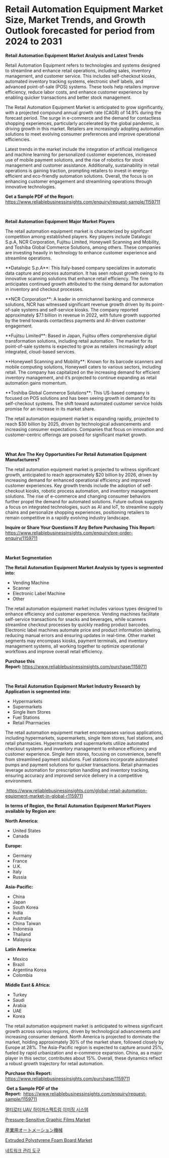 <p><h1>Retail Automation Equipment Market Size, Market Trends, and Growth Outlook forecasted for period from 2024 to 2031</h1></p><p><strong>Retail Automation Equipment Market Analysis and Latest Trends</strong></p>
<p><p>Retail Automation Equipment refers to technologies and systems designed to streamline and enhance retail operations, including sales, inventory management, and customer service. This includes self-checkout kiosks, automated inventory tracking systems, electronic shelf labels, and advanced point-of-sale (POS) systems. These tools help retailers improve efficiency, reduce labor costs, and enhance customer experience by enabling quicker transactions and better stock management.</p><p>The Retail Automation Equipment Market is anticipated to grow significantly, with a projected compound annual growth rate (CAGR) of 14.9% during the forecast period. The surge in e-commerce and the demand for contactless shopping experiences, particularly accelerated by the global pandemic, is driving growth in this market. Retailers are increasingly adopting automation solutions to meet evolving consumer preferences and improve operational efficiencies. </p><p>Latest trends in the market include the integration of artificial intelligence and machine learning for personalized customer experiences, increased use of mobile payment solutions, and the rise of robotics for stock management and customer assistance. Additionally, sustainability in retail operations is gaining traction, prompting retailers to invest in energy-efficient and eco-friendly automation solutions. Overall, the focus is on enhancing customer engagement and streamlining operations through innovative technologies.</p></p>
<p><strong>Get a Sample PDF of the Report:&nbsp;</strong> <a href="https://www.reliablebusinessinsights.com/enquiry/request-sample/1159711">https://www.reliablebusinessinsights.com/enquiry/request-sample/1159711</a></p>
<p>&nbsp;</p>
<p><strong>Retail Automation Equipment Major Market Players</strong></p>
<p><p>The retail automation equipment market is characterized by significant competition among established players. Key players include Datalogic S.p.A, NCR Corporation, Fujitsu Limited, Honeywell Scanning and Mobility, and Toshiba Global Commerce Solutions, among others. These companies are investing heavily in technology to enhance customer experience and streamline operations.</p><p>**Datalogic S.p.A**: This Italy-based company specializes in automatic data capture and process automation. It has seen robust growth owing to its innovative scanning solutions that enhance retail efficiency. The firm anticipates continued growth attributed to the rising demand for automation in inventory and checkout processes.</p><p>**NCR Corporation**: A leader in omnichannel banking and commerce solutions, NCR has witnessed significant revenue growth driven by its point-of-sale systems and self-service kiosks. The company reported approximately $7.1 billion in revenue in 2022, with future growth supported by the trend towards contactless payments and AI-driven customer engagement.</p><p>**Fujitsu Limited**: Based in Japan, Fujitsu offers comprehensive digital transformation solutions, including retail automation. The market for its point-of-sale systems is expected to grow as retailers increasingly adopt integrated, cloud-based services.</p><p>**Honeywell Scanning and Mobility**: Known for its barcode scanners and mobile computing solutions, Honeywell caters to various sectors, including retail. The company has capitalized on the increasing demand for efficient inventory management, and it’s projected to continue expanding as retail automation gains momentum.</p><p>**Toshiba Global Commerce Solutions**: This US-based company is focused on POS solutions and has been seeing growth in demand for its self-checkout systems. The shift toward automated customer service holds promise for an increase in its market share.</p><p>The retail automation equipment market is expanding rapidly, projected to reach $30 billion by 2025, driven by technological advancements and increasing consumer expectations. Companies that focus on innovation and customer-centric offerings are poised for significant market growth.</p></p>
<p>&nbsp;</p>
<p><strong>What Are The Key Opportunities For Retail Automation Equipment Manufacturers?</strong></p>
<p><p>The retail automation equipment market is projected to witness significant growth, anticipated to reach approximately $20 billion by 2026, driven by increasing demand for enhanced operational efficiency and improved customer experiences. Key growth trends include the adoption of self-checkout kiosks, robotic process automation, and inventory management solutions. The rise of e-commerce and changing consumer behaviors further propel the demand for automated solutions. Future outlook suggests a focus on integrated technologies, such as AI and IoT, to streamline supply chains and personalize shopping experiences, positioning retailers to remain competitive in a rapidly evolving industry landscape.</p></p>
<p><strong>Inquire or Share Your Questions If Any Before Purchasing This Report:</strong> <a href="https://www.reliablebusinessinsights.com/enquiry/pre-order-enquiry/1159711">https://www.reliablebusinessinsights.com/enquiry/pre-order-enquiry/1159711</a></p>
<p>&nbsp;</p>
<p><strong>Market Segmentation</strong></p>
<p><strong>The Retail Automation Equipment Market Analysis by types is segmented into:</strong></p>
<p><ul><li>Vending Machine</li><li>Scanner</li><li>Electronic Label Machine</li><li>Other</li></ul></p>
<p><p>The retail automation equipment market includes various types designed to enhance efficiency and customer experience. Vending machines facilitate self-service transactions for snacks and beverages, while scanners streamline checkout processes by quickly reading product barcodes. Electronic label machines automate price and product information labeling, reducing manual errors and ensuring updates in real-time. Other market segments may encompass kiosks, payment terminals, and inventory management systems, all working together to optimize operational workflows and improve overall retail efficiency.</p></p>
<p><strong>Purchase this Report:&nbsp;</strong><a href="https://www.reliablebusinessinsights.com/purchase/1159711">https://www.reliablebusinessinsights.com/purchase/1159711</a></p>
<p>&nbsp;</p>
<p><strong>The Retail Automation Equipment Market Industry Research by Application is segmented into:</strong></p>
<p><ul><li>Hypermarkets</li><li>Supermarkets</li><li>Single Item Stores</li><li>Fuel Stations</li><li>Retail Pharmacies</li></ul></p>
<p><p>The retail automation equipment market encompasses various applications, including hypermarkets, supermarkets, single item stores, fuel stations, and retail pharmacies. Hypermarkets and supermarkets utilize automated checkout systems and inventory management to enhance efficiency and customer experience. Single item stores, focusing on convenience, benefit from streamlined payment solutions. Fuel stations incorporate automated pumps and payment solutions for quicker transactions. Retail pharmacies leverage automation for prescription handling and inventory tracking, ensuring accuracy and improved service delivery in a competitive environment.</p></p>
<p><a href="https://www.reliablebusinessinsights.com/global-retail-automation-equipment-market-in-global-r1159711">&nbsp;https://www.reliablebusinessinsights.com/global-retail-automation-equipment-market-in-global-r1159711</a></p>
<p><strong>In terms of Region, the Retail Automation Equipment Market Players available by Region are:</strong></p>
<p>
    <p> <strong> North America: </strong>
        <ul>
            <li>United States</li>
            <li>Canada</li>
        </ul>
        </p> 
    <p> <strong> Europe: </strong>
        <ul>
            <li>Germany</li>
            <li>France</li>
            <li>U.K.</li>
            <li>Italy</li>
            <li>Russia</li>
        </ul>
        </p> 
    <p> <strong> Asia-Pacific: </strong>
        <ul>
            <li>China</li>
            <li>Japan</li>
            <li>South Korea</li>
            <li>India</li>
            <li>Australia</li>
            <li>China Taiwan</li>
            <li>Indonesia</li>
            <li>Thailand</li>
            <li>Malaysia</li>
        </ul>
        </p> 
    <p> <strong> Latin America: </strong>
        <ul>
            <li>Mexico</li>
            <li>Brazil</li>
            <li>Argentina Korea</li>
            <li>Colombia</li>
        </ul>
        </p> 
    <p> <strong> Middle East & Africa: </strong>
        <ul>
            <li>Turkey</li>
            <li>Saudi</li>
            <li>Arabia</li>
            <li>UAE</li>
            <li>Korea</li>
        </ul>
    </p>
    </p>
<p><p>The retail automation equipment market is anticipated to witness significant growth across various regions, driven by technological advancements and increasing consumer demand. North America is projected to dominate the market, holding approximately 30% of the market share, followed closely by Europe at 28%. The Asia-Pacific region is expected to capture around 25%, fueled by rapid urbanization and e-commerce expansion. China, as a major player in this sector, contributes about 15%. Overall, these dynamics reflect a robust growth trajectory for retail automation.</p></p>
<p><strong>Purchase this Report: </strong><a href="https://www.reliablebusinessinsights.com/purchase/1159711">https://www.reliablebusinessinsights.com/purchase/1159711</a></p>
<p>&nbsp;<strong>Get a Sample PDF of the Report:&nbsp;&nbsp;</strong><a href="https://www.reliablebusinessinsights.com/enquiry/request-sample/1159711">https://www.reliablebusinessinsights.com/enquiry/request-sample/1159711</a></p>
<p><strong></strong></p>
<p><p><a href="https://medium.com/@max_rolo/multi-rotor-uav-hyperspectral-imaging-system-market-%EC%9D%98-%EA%B8%80%EB%A1%9C%EB%B2%8C-%EC%8B%9C%EC%9E%A5-%EA%B0%9C%EC%9A%94%EB%8A%94-%EC%A0%84-%EC%84%B8%EA%B3%84-%EB%B0%8F-%EC%A3%BC%EC%9A%94-%EC%8B%9C%EC%9E%A5%EC%9D%98-%EC%82%B0%EC%97%85%EC%97%90-%EC%98%81%ED%96%A5%EC%9D%84-%EB%AF%B8%EC%B9%98%EB%8A%94-%EC%A3%BC%EC%9A%94-ecaf478227bc">멀티로터 UAV 하이퍼스펙트럼 이미징 시스템</a></p><p><a href="https://github.com/michaelhall412/Market-Research-Report-List-1/blob/main/pressure-sensitive-graphic-films-market.md">Pressure-Sensitive Graphic Films Market</a></p><p><a href="https://medium.com/@maninajar/industrial-automation-machinery-market-%E3%81%AE%E3%82%B0%E3%83%AD%E3%83%BC%E3%83%90%E3%83%AB%E5%B8%82%E5%A0%B4%E6%A6%82%E8%A6%81%E3%81%AF-%E4%B8%96%E7%95%8C%E3%81%8A%E3%82%88%E3%81%B3%E4%B8%BB%E8%A6%81%E5%B8%82%E5%A0%B4%E3%81%AB%E3%81%8A%E3%81%91%E3%82%8B%E6%A5%AD%E7%95%8C%E3%81%AB%E5%BD%B1%E9%9F%BF%E3%82%92%E4%B8%8E%E3%81%88%E3%82%8B%E4%B8%BB%E8%A6%81%E3%81%AA%E3%83%88%E3%83%AC%E3%83%B3%E3%83%89%E3%81%AB%E3%81%A4%E3%81%84%E3%81%A6-%E7%8B%AC%E8%87%AA%E3%81%AE%E8%A6%96%E7%82%B9%E3%82%92%E6%8F%90%E4%BE%9B%E3%81%97%E3%81%BE%E3%81%99-76c12a3773c3">産業用オートメーション機械</a></p><p><a href="https://issuu.com/reportprime-2/docs/extruded-polystyrene-foam-board-mar_ad6f850b717d7a">Extruded Polystyrene Foam Board Market</a></p><p><a href="https://medium.com/@max_rolo/network-management-tools-market-%EC%9D%98-%EA%B8%80%EB%A1%9C%EB%B2%8C-%EC%8B%9C%EC%9E%A5-%EA%B0%9C%EC%9A%94%EB%8A%94-%EC%A0%84-%EC%84%B8%EA%B3%84-%EB%B0%8F-%EC%A3%BC%EC%9A%94-%EC%8B%9C%EC%9E%A5%EC%9D%98-%EC%82%B0%EC%97%85%EC%97%90-%EC%98%81%ED%96%A5%EC%9D%84-%EB%AF%B8%EC%B9%98%EB%8A%94-%EC%A3%BC%EC%9A%94-%ED%8A%B8%EB%A0%8C%EB%93%9C%EC%97%90-%EB%8C%80%ED%95%9C-%EB%8F%85%ED%8A%B9%ED%95%9C-%EA%B4%80%EC%A0%90%EC%9D%84-%EC%A0%9C%EA%B3%B5%ED%95%A9%EB%8B%88%EB%8B%A4-c44f97ca7ed4">네트워크 관리 도구</a></p></p>
